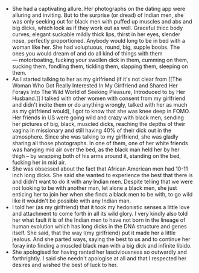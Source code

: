 - She had a captivating allure. Her photographs on the dating app were alluring and inviting. But to the surprise (or dread) of Indian men, she was only seeking out for black men with puffed up muscles and abs and big dicks, which look as if they work out as well. Graceful thicc body curves, elegant suckable mildly thick lips, thirst in her eyes, slender nose, perfectly proportioned. Anybody would long to be in bed with a woman like her. She had voluptuous, round, big, supple boobs. The ones you would dream of and do all kind of things with them — motorboating, fucking your swollen dick in them, cumming on them, sucking them, fondling them, tickling them, slapping them, sleeping on them.
- As I started talking to her as my girlfriend (if it's not clear from [[The Woman Who Got Really Interested In My Girlfriend and Shared Her Forays Into The Wild World of Seeking Pleasure, Introduced to by Her Husband.]] I talked with other women with consent from my girlfriend and didn't incite them or do anything wrongly, talked with her as much as my girlfriend would), I got to know that she was knee deep in FOMO. Her friends in US were going wild and crazy with black men, sending her pictures of big, black, muscled dicks, reaching the depths of their vagina in missionary and still having 40% of their dick out in the atmosphere. Since she was talking to my girlfriend, she was gladly sharing all those photographs. In one of them, one of her white friends was hanging mid air over the bed, as the black man held her by her thigh – by wrapping both of his arms around it, standing on the bed, fucking her in mid air.
- She was obsessed about the fact that African American men had 10-11 inch long dicks. She said she wanted to experience the best that there is and didn't want to do it with any Indian men. Despite telling that we were not looking to be with another man, let alone a black men, she just enticing her to join her when she finds a black men to be with, to go wild like it wouldn't be possible with any Indian man.
- I told her (as my girlfriend) that it took my hedonistic senses a little love and attachment to come forth in all its wild glory. I very kindly also told her what fault it is of the Indian men to have not born in the lineage of human evolution which has long dicks in the DNA structure and genes itself. She said, that the way I(my girlfriend) put it made her a little jealous. And she parted ways, saying the best to us and to continue her foray into finding a muscled black man with a big dick and infinite libido.
- She apologised for having ranted her lasciviousness so outwardly and forthrightly. I said she needn't apologise at all and that I respected her desires and wished the best of luck to her.